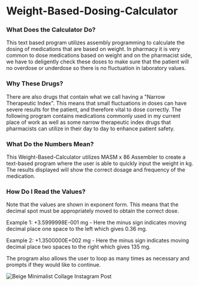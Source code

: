 # Weight-Based-Dosing-Calculator

### What Does the Calculator Do?
This text based program utilizes assembly programming to calculate the dosing of medications that are based on weight. In pharmacy it is very common to dose medications based on weight and on the pharmacist side, we have to deligently check these doses to make sure that the patient will no overdose or underdose so there is no fluctuation in laboratory values.

### Why These Drugs?
There are also drugs that contain what we call having a "Narrow Therapeutic Index". This means that small fluctuations in doses can have severe results for the patient, and therefore vital to dose correctly. The following program contains medications commonly used in my current place of work as well as some narrow therapeutic index drugs that pharmacists can utilize in their day to day to enhance patient safety.

### What Do the Numbers Mean?
This Weight-Based-Calculator utilizes MASM x 86 Assembler to create a text-based program where the user is able to quickly input the weight in kg. The results displayed will show the correct dosage and frequency of the medication. 

### How Do I Read the Values?
Note that the values are shown in exponent form. This means that the decimal spot must be appropriately moved to obtain the correct dose. 

Example 1: +3.5999998E-001 mg - Here the minus sign indicates moving decimal place one space to the left which gives 0.36 mg.

Example 2: +1.3500000E+002 mg - Here the minus sign indicates moving decimal place two spaces to the right which gives 135 mg.

The program also allows the user to loop as many times as necessary and prompts if they would like to continue.

![Beige Minimalist Collage Instagram Post](https://github.com/KavyaKolavasi1/Weight-Based-Dosing-Calculator/assets/135289399/8b5d5b01-2dda-449f-8afc-46df200b1ea5)
